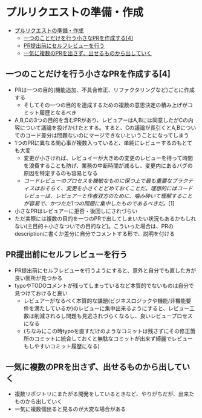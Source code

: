 # プルリクエストの準備・作成

- [プルリクエストの準備・作成](#プルリクエストの準備作成)
  - [一つのことだけを行う小さなPRを作成する\[4\]](#一つのことだけを行う小さなprを作成する4)
  - [PR提出前にセルフレビューを行う](#pr提出前にセルフレビューを行う)
  - [一気に複数のPRを出さず、出せるものから出していく](#一気に複数のprを出さず出せるものから出していく)


## 一つのことだけを行う小さなPRを作成する[4]

- PRは一つの目的(機能追加、不具合修正、リファクタリングなど)ごとに作成する
    - そしてその一つの目的を達成するための複数の意思決定の積み上げがコミット履歴となるべき
- A,B,Cの3つの目的を含むPRがあり、レビュアーはA,Bには同意したがCの内容について議論を投げかけたとする。すると、Cの議論が長引くとA,Bについてのコード差分は問題ないのにマージできないということになってしまう
- 1つのPRに異なる関心事が複数入っていると、単純にレビューするのもとても大変
    - 変更が小さければ、レビュイーが大きめの変更のレビューを待って時間を浪費することも防げ、業務の中断時間が減るし、変更内にあるバグの原因を特定するのも容易となる
    - *コードレビューのプロセスを機敏なものに保つ上で最も重要なプラクティスはおそらく、変更を小さくとどめておくことだ。理想的にはコードレビューは、レビュアーと作者双方のために、噛み砕いて理解することが容易で、かつただ1つの問題に集中したものであるべきだ。*[1]
- 小さなPRはレビュアーに拒否・後回しにされづらい
- ただ実際には複数の目的を一つのPRで出してしまいたい状況もあるかもしれない(主目的＋小さなついでの目的など)。こういった場合は、PRのdescriptionに書くか差分に自分でコメントする形で、説明を付ける

## PR提出前にセルフレビューを行う

- PR提出前にセルフレビューを行うようにすると、意外と自分でも直した方が良い箇所が見つかる
- typoやTODOコメントが残ってしまっているなど本質的でないものは自分で見つけておけると良い
    - レビュアーがなるべく本質的な課題(ビジネスロジックや機能/非機能要件を満たしているか)のレビューに集中出来るようにすると、レビュー工数は削減されるし問題も見逃されづらくなるし、良いレビュープロセスになる
    - (ちなみにこの時typoを直すだけのようなコミットは残さずにその修正箇所のコミットに統合しておくと無駄なコミットが出来ず綺麗でレビューもしやすいコミット履歴になる)

## 一気に複数のPRを出さず、出せるものから出していく

- 複数リポジトリにまたがる開発をしているときなど、やりがちだが、出来たものから出していく
- 一気に複数個出ると見るのが大変な場合がある
